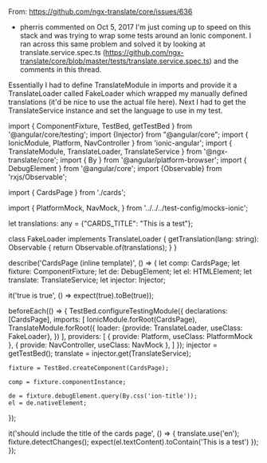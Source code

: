 From: https://github.com/ngx-translate/core/issues/636

- pherris commented on Oct 5, 2017
I'm just coming up to speed on this stack and was trying to wrap some tests around an Ionic component. I ran across this same problem and solved it by looking at translate.service.spec.ts (https://github.com/ngx-translate/core/blob/master/tests/translate.service.spec.ts) and the comments in this thread.

Essentially I had to define TranslateModule in imports and provide it a TranslateLoader called FakeLoader which wrapped my manually defined translations (it'd be nice to use the actual file here). Next I had to get the TranslateService instance and set the language to use in my test.

import { ComponentFixture, TestBed, getTestBed } from '@angular/core/testing';
import {Injector} from "@angular/core";
import { IonicModule, Platform, NavController } from 'ionic-angular';
import { TranslateModule, TranslateLoader, TranslateService } from '@ngx-translate/core';
import { By }              from '@angular/platform-browser';
import { DebugElement }    from '@angular/core';
import {Observable} from 'rxjs/Observable';

import { CardsPage } from './cards';

import {
  PlatformMock,
  NavMock,
} from '../../../test-config/mocks-ionic';

let translations: any = {"CARDS_TITLE": "This is a test"};

class FakeLoader implements TranslateLoader {
  getTranslation(lang: string): Observable<any> {
    return Observable.of(translations);
  }
}

describe('CardsPage (inline template)', () => {
  let comp:      CardsPage;
  let fixture:   ComponentFixture<CardsPage>;
  let de:        DebugElement;
  let el:        HTMLElement;
  let translate: TranslateService;
  let injector:  Injector;

  it('true is true', () => expect(true).toBe(true));

  beforeEach(() => {
    TestBed.configureTestingModule({
      declarations: [CardsPage],
      imports: [
        IonicModule.forRoot(CardsPage),
        TranslateModule.forRoot({
          loader: {provide: TranslateLoader, useClass: FakeLoader},
        })
      ],
      providers: [
        { provide: Platform, useClass: PlatformMock },
        { provide: NavController, useClass: NavMock },
      ]
    });
    injector = getTestBed();
    translate = injector.get(TranslateService);

    fixture = TestBed.createComponent(CardsPage);

    comp = fixture.componentInstance;

    de = fixture.debugElement.query(By.css('ion-title'));
    el = de.nativeElement;
  });

  it('should include the title of the cards page', () => {
    translate.use('en');
    fixture.detectChanges();
    expect(el.textContent).toContain('This is a test')
  });
});
